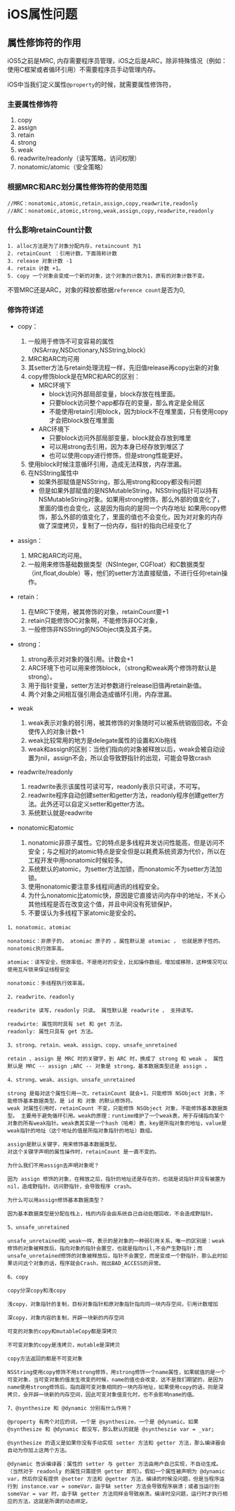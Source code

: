 # iOS属性问题

## 属性修饰符的作用
iOS5之前是MRC, 内存需要程序员管理，iOS之后是ARC，除非特殊情况（例如：使用C框架或者循环引用）不需要程序员手动管理内存。

iOS中当我们定义属性`@property`的时候，就需要属性修饰符，

### 主要属性修饰符
1. copy
2. assign
3. retain
4. strong
5. weak
6. readwrite/readonly（读写策略，访问权限）
7. nonatomic/atomic（安全策略）

### 根据MRC和ARC划分属性修饰符的使用范围
```
//MRC：nonatomic,atomic,retain,assign,copy,readwrite,readonly
//ARC：nonatomic,atomic,strong,weak,assign,copy,readwrite,readonly
```
### 什么影响retainCount计数
```
1. alloc方法是为了对象分配内存，retaincount 为1
2. retainCount ：引用计数，下面简称计数
3. release 对象计数 -1
4. retain 计数 +1。
5. copy 一个对象会变成一个新的对象，这个对象的计数为1，原有的对象计数不变。 
```
不管MRC还是ARC，对象的释放都依据`reference count`是否为0,
### 修饰符详述

* copy：
	1.  一般用于修饰不可变容易的属性（NSArray,NSDictionary,NSString,block）
	2. MRC和ARC均可用
	3. 其setter方法与retain处理流程一样，先旧值release再copy出新的对象
	4. copy修饰block是在MRC和ARC的区别：
		* MRC环境下
			* block访问外部局部变量，block存放在栈里面。
			* 只要block访问整个app都存在的变量，那么肯定是全局区
			* 不能使用retain引用block，因为block不在堆里面，只有使用copy才会把block放在堆里面
		* ARC环境下
			* 只要block访问外部局部变量，block就会存放到堆里
			* 可以用strong去引用，因为本身已经存放到堆区了
			* 也可以使用copy进行修饰，但是strong性能更好。
	5. 使用block时候注意循环引用，造成无法释放，内存泄漏。
	6. 在NSString属性中
	  	* 如果外部赋值是NSString，那么用strong和copy都没有问题
	  	* 但是如果外部赋值的是NSMutableString，NSString指针可以持有NSMutableString对象。如果用strong修饰，那么外部的值变化了，里面的值也会变化，这是因为指向的是同一个内存地址
    如果用copy修饰，那么外部的值变化了，里面的值也不会变化，因为对对象的内存做了深度拷贝，复制了一份内存，指针的指向已经变化了
   

* assign：
	1. MRC和ARC均可用。
	2. 一般用来修饰基础数据类型（NSInteger, CGFloat）和C数据类型（int,float,double）等，他们的setter方法直接赋值，不进行任何retain操作。
* retain：
	1. 在MRC下使用，被其修饰的对象，retainCount要+1
	2. retain只能修饰OC对象啊，不能修饰非OC对象，
	3. 一般修饰非NSString的NSObject类及其子类。
* strong：
	1. strong表示对对象的强引用。计数会+1
	2. ARC环境下也可以用来修饰block，（strong和weak两个修饰符默认是strong）。
	3. 用于指针变量，setter方法对参数进行release旧值再retain新值。
	4. 两个对象之间相互强引用会造成循环引用，内存泄漏。
* weak
	1. weak表示对象的弱引用，被其修饰的对象随时可以被系统销毁回收。不会使传入的对象计数+1
	2. weak比较常用的地方是delegate属性的设置和Xib拖线
	3. weak和assign的区别：当他们指向的对象被释放以后，weak会被自动设置为nil，assign不会，所以会导致野指针的出现，可能会导致crash
* readwrite/readonly
	1. readwrite表示该属性可读可写，readonly表示只可读，不可写。
	2. readwrite程序自动创建setter和getter方法，readonly程序创建getter方法。此外还可以自定义setter和getter方法。
	3. 系统默认就是readwrite
* nonatomic和atomic
	1. nonatomic非原子属性。它的特点是多线程并发访问性能高，但是访问不安全；与之相对的atomic特点是安全但是以耗费系统资源为代价，所以在工程开发中用nonatomic时候较多。
	2. 系统默认的atomic，为setter方法加锁，而nonatomic不为setter方法加锁。
	3. 使用nonatomic要注意多线程间通讯的线程安全。
	4. 为什么nonatomic比atomic快，原因是它直接访问内存中的地址，不关心其他线程是否在改变这个值，并且中间没有死锁保护，
	5. 不要误认为多线程下家atomic是安全的。

```
1、nonatomic、atomiac

nonatomic：非原子的， atomiac 原子的 。属性默认是 atomiac ， 也就是原子性的。nonatomic执行效率高。

atomiac：读写安全，但效率低，不是绝对的安全，比如操作数组，增加或移除，这种情况可以使用互斥锁来保证线程安全

nonatomic：多线程执行效率高。

2、readwrite、readonly

readwrite 读写，readonly 只读。 属性默认是 readwrite ， 支持读写。

readwirte: 属性同时具有 set 和 get 方法。
readonly: 属性只具有 get 方法。

3、strong、retain、weak、assign、copy、unsafe_unretained

retain 、assign 是 MRC 时的关键字，到 ARC 时，换成了 strong 和 weak 。 属性默认是 MRC -- assign ;ARC -- 对象是 strong，基本数据类型还是 assign 。

4、strong、weak、assign、unsafe_unretained

strong 是每对这个属性引用一次，retainCount 就会+1，只能修饰 NSObject 对象，不能修饰基本数据类型。是 id 和 对象 的默认修饰符。
weak 对属性引用时，retainCount 不变，只能修饰 NSObject 对象，不能修饰基本数据类型。 主要用于避免循环引用。weak的原理：runtime维护了一个weak表，用于存储指向某个对象的所有weak指针。weak表其实是一个hash（哈希）表，key是所指对象的地址，value是weak指针的地址（这个地址的值是所指对象指针的地址）数组。

assign是默认关键字，用来修饰基本数据类型。
对这个关键字声明的属性操作时，retainCount 是一直不变的。

为什么我们不用assign去声明对象呢？

因为 assign 修饰的对象，在释放之后，指针的地址还是存在的，也就是说指针并没有被置为nil，造成野指针。访问野指针，会导致程序 crash。

为什么可以用assign修饰基本数据类型？

因为基本数据类型是分配在栈上，栈的内存会由系统自己自动处理回收，不会造成野指针。

5、unsafe_unretained

unsafe_unretained和_weak一样，表示的是对象的一种弱引用关系，唯一的区别是：weak修饰的对象被释放后，指向对象的指针会置空，也就是指向nil,不会产生野指针；而unsafe_unretained修饰的对象被释放后，指针不会置空，而是变成一个野指针，那么此时如果访问这个对象的话，程序就会Crash，抛出BAD_ACCESS的异常。

6、copy

copy分深copy和浅copy

浅copy，对象指针的复制，目标对象指针和原对象指针指向同一块内存空间，引用计数增加

深copy，对象内容的复制，开辟一块新的内存空间

可变的对象的copy和mutableCopy都是深拷贝

不可变对象的copy是浅拷贝，mutable是深拷贝

copy方法返回的都是不可变对象

NSString使用copy修饰不用strong修饰，用strong修饰一个name属性，如果赋值的是一个可变对象，当可变对象的值发生改变的时候，name的值也会改变，这不是我们期望的，是因为name使用strong修饰后，指向跟可变对象相同的一块内存地址，如果使用copy的话，则是深拷贝，会开辟一块新的内存空间，因此可变对象值变化时，也不会影响name的值。

7、@synthesize 和 @dynamic 分别有什么作用？

@property 有两个对应的词，一个是 @synthesize，一个是 @dynamic。如果 @synthesize 和 @dynamic 都没写，那么默认的就是 @syntheszie var = _var;

@synthesize 的语义是如果你没有手动实现 setter 方法和 getter 方法，那么编译器会自动为你加上这两个方法。

@dynamic 告诉编译器：属性的 setter 与 getter 方法由用户自己实现，不自动生成。（当然对于 readonly 的属性只需提供 getter 即可）。假如一个属性被声明为 @dynamic var，然后你没有提供 @setter 方法和 @getter 方法，编译的时候没问题，但是当程序运行到 instance.var = someVar，由于缺 setter 方法会导致程序崩溃；或者当运行到 someVar = var 时，由于缺 getter 方法同样会导致崩溃。编译时没问题，运行时才执行相应的方法，这就是所谓的动态绑定。

```
